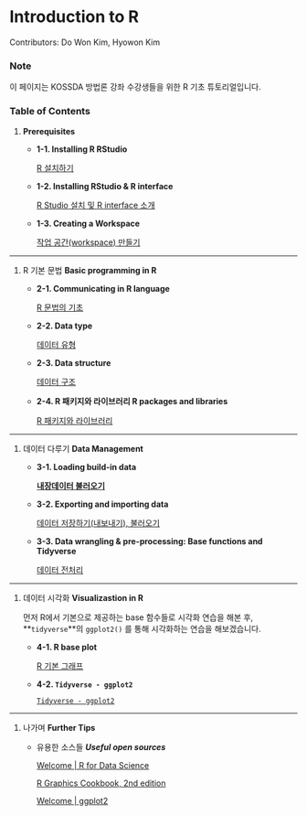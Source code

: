 # Introduction to R

Contributors: Do Won Kim, Hyowon Kim

### Note

이 페이지는 KOSSDA 방법론 강좌 수강생들을 위한 R 기초 튜토리얼입니다. 

### Table of Contents

1. **Prerequisites** 
    - **1-1. Installing R RStudio**
        
        [R 설치하기](Introduction%20to%20R%20ee13128818d44582beb7844bfec6d5e1/R%20%E1%84%89%E1%85%A5%E1%86%AF%E1%84%8E%E1%85%B5%E1%84%92%E1%85%A1%E1%84%80%E1%85%B5%20ba5adfbe9cd2414fb0365b1b9469ecfb.md)
        
    - **1-2. Installing RStudio & R interface**
        
        [R Studio 설치 및 R interface 소개](Introduction%20to%20R%20ee13128818d44582beb7844bfec6d5e1/R%20Studio%20%E1%84%89%E1%85%A5%E1%86%AF%E1%84%8E%E1%85%B5%20%E1%84%86%E1%85%B5%E1%86%BE%20R%20interface%20%E1%84%89%E1%85%A9%E1%84%80%E1%85%A2%2073fc48ab89ee45449d4cbc4ad6046aa6.md)
        
    - **1-3. Creating a Workspace**
        
        [작업 공간(workspace) 만들기](Introduction%20to%20R%20ee13128818d44582beb7844bfec6d5e1/%E1%84%8C%E1%85%A1%E1%86%A8%E1%84%8B%E1%85%A5%E1%86%B8%20%E1%84%80%E1%85%A9%E1%86%BC%E1%84%80%E1%85%A1%E1%86%AB(workspace)%20%E1%84%86%E1%85%A1%E1%86%AB%E1%84%83%E1%85%B3%E1%86%AF%E1%84%80%E1%85%B5%203658928eac0f441c8faf4bdada2971dd.md)
        

---

1. R 기본 문법 **Basic programming in R** 
    - **2-1. Communicating in R language**
        
        [R 문법의 기초](Introduction%20to%20R%20ee13128818d44582beb7844bfec6d5e1/R%20%E1%84%86%E1%85%AE%E1%86%AB%E1%84%87%E1%85%A5%E1%86%B8%E1%84%8B%E1%85%B4%20%E1%84%80%E1%85%B5%E1%84%8E%E1%85%A9%20f3acedcb65b5410788e2311d3935a836.md)
        
    - **2-2. Data type**
        
        [데이터 유형](Introduction%20to%20R%20ee13128818d44582beb7844bfec6d5e1/%E1%84%83%E1%85%A6%E1%84%8B%E1%85%B5%E1%84%90%E1%85%A5%20%E1%84%8B%E1%85%B2%E1%84%92%E1%85%A7%E1%86%BC%20ed3c1b5ab34c43349bd5b8e47da67add.md)
        
    - **2-3. Data structure**
        
        [데이터 구조](Introduction%20to%20R%20ee13128818d44582beb7844bfec6d5e1/%E1%84%83%E1%85%A6%E1%84%8B%E1%85%B5%E1%84%90%E1%85%A5%20%E1%84%80%E1%85%AE%E1%84%8C%E1%85%A9%20a6aa604b2fd649c89a9adf6e80f2d1e4.md)
        
    - **2-4. R 패키지와 라이브러리 R packages and libraries**
        
        [R 패키지와 라이브러리](Introduction%20to%20R%20ee13128818d44582beb7844bfec6d5e1/R%20%E1%84%91%E1%85%A2%E1%84%8F%E1%85%B5%E1%84%8C%E1%85%B5%E1%84%8B%E1%85%AA%20%E1%84%85%E1%85%A1%E1%84%8B%E1%85%B5%E1%84%87%E1%85%B3%E1%84%85%E1%85%A5%E1%84%85%E1%85%B5%206ae418c4ccf0461e9e75607deb52e64d.md)
        

---

1. 데이터 다루기 **Data Management** 
    - **3-1. Loading build-in data**
        
        [**내장데이터 불러오기**](Introduction%20to%20R%20ee13128818d44582beb7844bfec6d5e1/%E1%84%82%E1%85%A2%E1%84%8C%E1%85%A1%E1%86%BC%E1%84%83%E1%85%A6%E1%84%8B%E1%85%B5%E1%84%90%E1%85%A5%20%E1%84%87%E1%85%AE%E1%86%AF%E1%84%85%E1%85%A5%E1%84%8B%E1%85%A9%E1%84%80%E1%85%B5%204a34fbdab9bf4ce4bd5953343b61ca20.md)
        
    - **3-2. Exporting and importing data**
        
        [데이터 저장하기(내보내기), 불러오기](Introduction%20to%20R%20ee13128818d44582beb7844bfec6d5e1/%E1%84%83%E1%85%A6%E1%84%8B%E1%85%B5%E1%84%90%E1%85%A5%20%E1%84%8C%E1%85%A5%E1%84%8C%E1%85%A1%E1%86%BC%E1%84%92%E1%85%A1%E1%84%80%E1%85%B5(%E1%84%82%E1%85%A2%E1%84%87%E1%85%A9%E1%84%82%E1%85%A2%E1%84%80%E1%85%B5),%20%E1%84%87%E1%85%AE%E1%86%AF%E1%84%85%E1%85%A5%E1%84%8B%E1%85%A9%E1%84%80%E1%85%B5%20d793b6ed2fd348969fba96c11dfaa431.md)
        
    - **3-3. Data wrangling & pre-processing: Base functions and Tidyverse**
        
        [데이터 전처리](Introduction%20to%20R%20ee13128818d44582beb7844bfec6d5e1/%E1%84%83%E1%85%A6%E1%84%8B%E1%85%B5%E1%84%90%E1%85%A5%20%E1%84%8C%E1%85%A5%E1%86%AB%E1%84%8E%E1%85%A5%E1%84%85%E1%85%B5%20ec4843c19e784e4480b20ba0c9925781.md)
        

---

1. 데이터 시각화 **Visualizastion in R**
    
    먼저 R에서 기본으로 제공하는 base 함수들로 시각화 연습을 해본 후, **`tidyverse`**의 `ggplot2()` 를 통해 시각화하는 연습을 해보겠습니다. 
    
    - **4-1.  R base plot**
        
        [R 기본 그래프](Introduction%20to%20R%20ee13128818d44582beb7844bfec6d5e1/R%20%E1%84%80%E1%85%B5%E1%84%87%E1%85%A9%E1%86%AB%20%E1%84%80%E1%85%B3%E1%84%85%E1%85%A2%E1%84%91%E1%85%B3%20774f922b498b4f78846b386fc262ba29.md)
        
    - **4-2. `Tidyverse - ggplot2`**
        
        [`Tidyverse - ggplot2`](Introduction%20to%20R%20ee13128818d44582beb7844bfec6d5e1/Tidyverse%20-%20ggplot2%2086518e9e7c854e42b655e952119acb59.md)
        

---

1. 나가며 **Further Tips**
    - 유용한 소스들 ***Useful open sources***
        
        [Welcome | R for Data Science](https://r4ds.had.co.nz/index.html)
        
        [R Graphics Cookbook, 2nd edition](https://r-graphics.org/)
        
        [Welcome | ggplot2](https://ggplot2-book.org/index.html)

